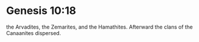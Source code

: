 # Genesis 10:18

the Arvadites, the Zemarites, and the Hamathites. Afterward the clans of the Canaanites dispersed.
